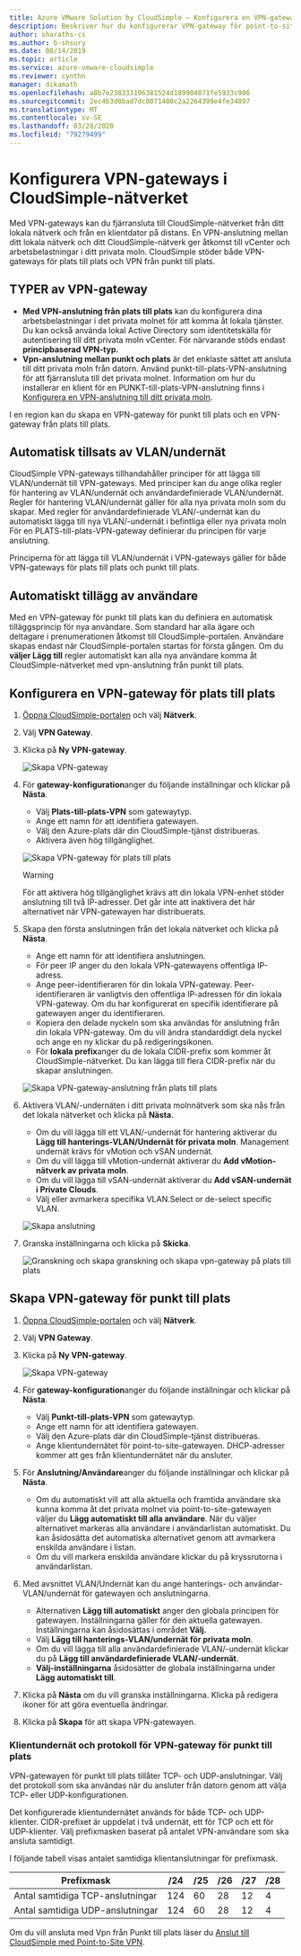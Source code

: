 ```yaml
---
title: Azure VMware Solution by CloudSimple – Konfigurera en VPN-gateway
description: Beskriver hur du konfigurerar VPN-gateway för point-to-site och VPN-gateway för plats till plats och skapar anslutningar mellan ditt lokala nätverk och ditt CloudSimple Private Cloud
author: sharaths-cs
ms.author: b-shsury
ms.date: 08/14/2019
ms.topic: article
ms.service: azure-vmware-cloudsimple
ms.reviewer: cynthn
manager: dikamath
ms.openlocfilehash: a8b7e238333196381524d189904871fe5933c906
ms.sourcegitcommit: 2ec4b3d0bad7dc0071400c2a2264399e4fe34897
ms.translationtype: MT
ms.contentlocale: sv-SE
ms.lasthandoff: 03/28/2020
ms.locfileid: "79279499"
---
```

# <a name="set-up-vpn-gateways-on-cloudsimple-network"></a>Konfigurera VPN-gateways i CloudSimple-nätverket

Med VPN-gateways kan du fjärransluta till CloudSimple-nätverket från ditt lokala nätverk och från en klientdator på distans. En VPN-anslutning mellan ditt lokala nätverk och ditt CloudSimple-nätverk ger åtkomst till vCenter och arbetsbelastningar i ditt privata moln. CloudSimple stöder både VPN-gateways för plats till plats och VPN från punkt till plats.

## <a name="vpn-gateway-types"></a>TYPER av VPN-gateway

* **Med VPN-anslutning från plats till plats** kan du konfigurera dina arbetsbelastningar i det privata molnet för att komma åt lokala tjänster. Du kan också använda lokal Active Directory som identitetskälla för autentisering till ditt privata moln vCenter.  För närvarande stöds endast **principbaserad VPN-typ.**
* **Vpn-anslutning mellan punkt och plats** är det enklaste sättet att ansluta till ditt privata moln från datorn. Använd punkt-till-plats-VPN-anslutning för att fjärransluta till det privata molnet. Information om hur du installerar en klient för en PUNKT-till-plats-VPN-anslutning finns i [Konfigurera en VPN-anslutning till ditt privata moln](set-up-vpn.md).

I en region kan du skapa en VPN-gateway för punkt till plats och en VPN-gateway från plats till plats.

## <a name="automatic-addition-of-vlansubnets"></a>Automatisk tillsats av VLAN/undernät

CloudSimple VPN-gateways tillhandahåller principer för att lägga till VLAN/undernät till VPN-gateways.  Med principer kan du ange olika regler för hantering av VLAN/undernät och användardefinierade VLAN/undernät.  Regler för hantering VLAN/undernät gäller för alla nya privata moln som du skapar.  Med regler för användardefinierade VLAN/-undernät kan du automatiskt lägga till nya VLAN/-undernät i befintliga eller nya privata moln För en PLATS-till-plats-VPN-gateway definierar du principen för varje anslutning.

Principerna för att lägga till VLAN/undernät i VPN-gateways gäller för både VPN-gateways för plats till plats och punkt till plats.

## <a name="automatic-addition-of-users"></a>Automatiskt tillägg av användare

Med en VPN-gateway för punkt till plats kan du definiera en automatisk tilläggsprincip för nya användare. Som standard har alla ägare och deltagare i prenumerationen åtkomst till CloudSimple-portalen.  Användare skapas endast när CloudSimple-portalen startas för första gången.  Om du **väljer Lägg till** regler automatiskt kan alla nya användare komma åt CloudSimple-nätverket med vpn-anslutning från punkt till plats.

## <a name="set-up-a-site-to-site-vpn-gateway"></a>Konfigurera en VPN-gateway för plats till plats

1. [Öppna CloudSimple-portalen](access-cloudsimple-portal.md) och välj **Nätverk**.
2. Välj **VPN Gateway**.
3. Klicka på **Ny VPN-gateway**.

    ![Skapa VPN-gateway](media/create-vpn-gateway.png)

4. För **gateway-konfiguration**anger du följande inställningar och klickar på **Nästa**.

    * Välj **Plats-till-plats-VPN** som gatewaytyp.
    * Ange ett namn för att identifiera gatewayen.
    * Välj den Azure-plats där din CloudSimple-tjänst distribueras.
    * Aktivera även hög tillgänglighet.

    ![Skapa VPN-gateway för plats till plats](media/create-vpn-gateway-s2s.png)

    > [!WARNING]
    > För att aktivera hög tillgänglighet krävs att din lokala VPN-enhet stöder anslutning till två IP-adresser. Det går inte att inaktivera det här alternativet när VPN-gatewayen har distribuerats.

5. Skapa den första anslutningen från det lokala nätverket och klicka på **Nästa**.

    * Ange ett namn för att identifiera anslutningen.
    * För peer IP anger du den lokala VPN-gatewayens offentliga IP-adress.
    * Ange peer-identifieraren för din lokala VPN-gateway.  Peer-identifieraren är vanligtvis den offentliga IP-adressen för din lokala VPN-gateway.  Om du har konfigurerat en specifik identifierare på gatewayen anger du identifieraren.
    * Kopiera den delade nyckeln som ska användas för anslutning från din lokala VPN-gateway.  Om du vill ändra standarddigt dela nyckel och ange en ny klickar du på redigeringsikonen.
    * För **lokala prefix**anger du de lokala CIDR-prefix som kommer åt CloudSimple-nätverket.  Du kan lägga till flera CIDR-prefix när du skapar anslutningen.

    ![Skapa VPN-gateway-anslutning från plats till plats](media/create-vpn-gateway-s2s-connection.png)

6. Aktivera VLAN/-undernäten i ditt privata molnnätverk som ska nås från det lokala nätverket och klicka på **Nästa**.

    * Om du vill lägga till ett VLAN/-undernät för hantering aktiverar du **Lägg till hanterings-VLAN/Undernät för privata moln**.  Management undernät krävs för vMotion och vSAN undernät.
    * Om du vill lägga till vMotion-undernät aktiverar du **Add vMotion-nätverk av privata moln**.
    * Om du vill lägga till vSAN-undernät aktiverar du **Add vSAN-undernät i Private Clouds**.
    * Välj eller avmarkera specifika VLAN.Select or de-select specific VLAN.

    ![Skapa anslutning](media/create-vpn-gateway-s2s-connection-vlans.png)

7. Granska inställningarna och klicka på **Skicka**.

    ![Granskning och skapa granskning och skapa vpn-gateway på plats till plats](media/create-vpn-gateway-s2s-review.png)

## <a name="create-point-to-site-vpn-gateway"></a>Skapa VPN-gateway för punkt till plats

1. [Öppna CloudSimple-portalen](access-cloudsimple-portal.md) och välj **Nätverk**.
2. Välj **VPN Gateway**.
3. Klicka på **Ny VPN-gateway**.

    ![Skapa VPN-gateway](media/create-vpn-gateway.png)

4. För **gateway-konfiguration**anger du följande inställningar och klickar på **Nästa**.

    * Välj **Punkt-till-plats-VPN** som gatewaytyp.
    * Ange ett namn för att identifiera gatewayen.
    * Välj den Azure-plats där din CloudSimple-tjänst distribueras.
    * Ange klientundernätet för point-to-site-gatewayen.  DHCP-adresser kommer att ges från klientundernätet när du ansluter.

5. För **Anslutning/Användare**anger du följande inställningar och klickar på **Nästa**.

    * Om du automatiskt vill att alla aktuella och framtida användare ska kunna komma åt det privata molnet via point-to-site-gatewayen väljer du **Lägg automatiskt till alla användare**. När du väljer alternativet markeras alla användare i användarlistan automatiskt. Du kan åsidosätta det automatiska alternativet genom att avmarkera enskilda användare i listan.
    * Om du vill markera enskilda användare klickar du på kryssrutorna i användarlistan.

6. Med avsnittet VLAN/Undernät kan du ange hanterings- och användar-VLAN/undernät för gatewayen och anslutningarna.

    * Alternativen **Lägg till automatiskt** anger den globala principen för gatewayen. Inställningarna gäller för den aktuella gatewayen. Inställningarna kan åsidosättas i området **Välj.**
    * Välj **Lägg till hanterings-VLAN/undernät för privata moln**. 
    * Om du vill lägga till alla användardefinierade VLAN/-undernät klickar du på **Lägg till användardefinierade VLAN/-undernät**.
    * **Välj-inställningarna** åsidosätter de globala inställningarna under **Lägg automatiskt till**.

7. Klicka på **Nästa** om du vill granska inställningarna. Klicka på redigera ikoner för att göra eventuella ändringar.
8. Klicka på **Skapa** för att skapa VPN-gatewayen.

### <a name="client-subnet-and-protocols-for-point-to-site-vpn-gateway"></a>Klientundernät och protokoll för VPN-gateway för punkt till plats

VPN-gatewayen för punkt till plats tillåter TCP- och UDP-anslutningar.  Välj det protokoll som ska användas när du ansluter från datorn genom att välja TCP- eller UDP-konfigurationen.

Det konfigurerade klientundernätet används för både TCP- och UDP-klienter.  CIDR-prefixet är uppdelat i två undernät, ett för TCP och ett för UDP-klienter. Välj prefixmasken baserat på antalet VPN-användare som ska ansluta samtidigt.  

I följande tabell visas antalet samtidiga klientanslutningar för prefixmask.

| Prefixmask | /24 | /25 | /26 | /27 | /28 |
|-------------|-----|-----|-----|-----|-----|
| Antal samtidiga TCP-anslutningar | 124 | 60 | 28 | 12 | 4 |
| Antal samtidiga UDP-anslutningar | 124 | 60 | 28 | 12 | 4 |

Om du vill ansluta med Vpn från Punkt till plats läser du [Anslut till CloudSimple med Point-to-Site VPN](set-up-vpn.md#connect-to-cloudsimple-using-point-to-site-vpn).
